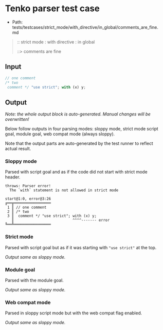 # Tenko parser test case

- Path: tests/testcases/strict_mode/with_directive/in_global/comments_are_fine.md

> :: strict mode : with directive : in global
>
> ::> comments are fine

## Input


`````js
// one comment
/* two 
 comment */ "use strict"; with (x) y;
`````

## Output

_Note: the whole output block is auto-generated. Manual changes will be overwritten!_

Below follow outputs in four parsing modes: sloppy mode, strict mode script goal, module goal, web compat mode (always sloppy).

Note that the output parts are auto-generated by the test runner to reflect actual result.

### Sloppy mode

Parsed with script goal and as if the code did not start with strict mode header.

`````
throws: Parser error!
  The `with` statement is not allowed in strict mode

start@1:0, error@3:26
╔══╦═════════════════
 1 ║ // one comment
 2 ║ /* two
 3 ║  comment */ "use strict"; with (x) y;
   ║                           ^^^^------- error
╚══╩═════════════════

`````

### Strict mode

Parsed with script goal but as if it was starting with `"use strict"` at the top.

_Output same as sloppy mode._

### Module goal

Parsed with the module goal.

_Output same as sloppy mode._

### Web compat mode

Parsed in sloppy script mode but with the web compat flag enabled.

_Output same as sloppy mode._
